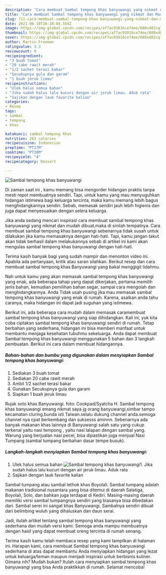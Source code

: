 ```yaml
---
description: "Cara membuat Sambal tempong khas banyuwangi yang nikmat dan Mudah Dibuat"
title: "Cara membuat Sambal tempong khas banyuwangi yang nikmat dan Mudah Dibuat"
slug: 711-cara-membuat-sambal-tempong-khas-banyuwangi-yang-nikmat-dan-mudah-dibuat
date: 2021-06-10T16:38:04.558Z
image: https://img-global.cpcdn.com/recipes/af7ac93016ce74ee/680x482cq70/sambal-tempong-khas-banyuwangi-foto-resep-utama.jpg
thumbnail: https://img-global.cpcdn.com/recipes/af7ac93016ce74ee/680x482cq70/sambal-tempong-khas-banyuwangi-foto-resep-utama.jpg
cover: https://img-global.cpcdn.com/recipes/af7ac93016ce74ee/680x482cq70/sambal-tempong-khas-banyuwangi-foto-resep-utama.jpg
author: Martin Freeman
ratingvalue: 3.3
reviewcount: 9
recipeingredient:
- "3 buah tomat"
- "20 cabe rawit merah"
- "1/2 sachet terasi bakar"
- "Secukupnya gula dan garam"
- "1 buah jeruk limau"
recipeinstructions:
- "Ulek halus semua bahan"
- "Jika sudah halus lalu kucuri dengan air jeruk limau. Aduk rata"
- "Sajikan dengan lauk favorite kalian"
categories:
- Resep
tags:
- sambal
- tempong
- khas

katakunci: sambal tempong khas 
nutrition: 263 calories
recipecuisine: Indonesian
preptime: "PT17M"
cooktime: "PT38M"
recipeyield: "4"
recipecategory: Dessert

---
```



![Sambal tempong khas banyuwangi](https://img-global.cpcdn.com/recipes/af7ac93016ce74ee/680x482cq70/sambal-tempong-khas-banyuwangi-foto-resep-utama.jpg)

Di zaman  saat ini , kamu memang bisa mengorder hidangan praktis tanpa mesti repot membuatnya sendiri. Tapi, untuk kamu yang mau menyuguhkan hidangan istimewa bagi keluarga tercinta, maka kamu memang lebih bagus menghidangkannya sendiri. Sebab, memasak sendiri jauh lebih higienis dan juga dapat menyesuaikan dengan selera keluarga.

Jika anda sedang mencari inspirasi cara membuat sambal tempong khas banyuwangi yang nikmat dan mudah dibuat,maka di sinilah tempatnya. Cara membuat sambal tempong khas banyuwangi  sebenarnya tidak susah untuk dilakukan jika kamu memasaknya dengan hati-hati. Tapi, kamu jangan takut akan tidak berhasil dalam melakukannya 
sebab di artikel ini kami akan mengulas sambal tempong khas banyuwangi dengan hati-hati.  

Terima kasih banyak bagi yang sudah mampir dan menonton video ini. Apabila ada pertanyaan, kritik atau saran silahkan. Berikut resep dan cara membuat sambal tempong khas Banyuwangi yang bakal menggigit lidahmu.

Nah untuk kamu yang akan memasak sambal tempong khas banyuwangi yang enak, ada beberapa tahap yang dapat dikerjakan, pertama memilih jenis bahan, kemudian pemilihan bahan segar, sampai cara mengolah dan menghidangkannya. Anda Tidak usah pusing jika mau memasak sambal tempong khas banyuwangi yang enak di rumah. Karena, asalkan anda  tahu caranya, maka hidangan ini dapat jadi suguhan yang istimewa.

Berikut ini, ada beberapa cara mudah dalam memasak caramembuat sambal tempong khas banyuwangi yang siap dihidangkan. Kali ini, yuk kita coba ciptakan sambal tempong khas banyuwangi sendiri di rumah. Tetap berbahan yang sederhana, hidangan ini bisa memberi manfaat untuk membantu menjaga kesehatan tubuhmu sekeluarga. Anda dapat membuat Sambal tempong khas banyuwangi menggunakan 5 bahan dan 3 langkah pembuatan. Berikut ini cara dalam membuat hidangannya.

<!--inarticleads1-->

##### Bahan-bahan dan bumbu yang digunakan dalam menyiapkan Sambal tempong khas banyuwangi:

1. Sediakan 3 buah tomat
1. Sediakan 20 cabe rawit merah
1. Ambil 1/2 sachet terasi bakar
1. Gunakan Secukupnya gula dan garam
1. Siapkan 1 buah jeruk limau


Rujak soto khas Banyuwangi. foto: Cookpad/Syatcha H. Sambal tempong khas banyuwangi emang nikmat saya jg orang banyuwangi,simbar tampo kecamatan cluring.bunda isti Taiwan.selalu dukung channel anda.semoga channel nya cpat berkembang dan suksesss aminnn. Sebenarnya ada banyak makanan khas lainnya di Banyuwangi salah satu yang cukup terkenal yaitu nasi tempong , yaitu nasi lalapan dengan sambal yang. Warung yang berjualan nasi pecel, bisa dipastikan juga menjual Nasi Tumpang (sambal tumpang berbahan dasar tempe busuk). 

<!--inarticleads2-->

##### Langkah-langkah menyiapkan Sambal tempong khas banyuwangi:

1. Ulek halus semua bahan
<img src="https://img-global.cpcdn.com/steps/179095917a096d73/160x128cq70/sambal-tempong-khas-banyuwangi-langkah-memasak-1-foto.jpg" alt="Sambal tempong khas banyuwangi">1. Jika sudah halus lalu kucuri dengan air jeruk limau. Aduk rata
1. Sajikan dengan lauk favorite kalian


Sambal tumpang atau sambal lethok khas Boyolali. Sambal tumpang adalah makanan tradisional nusantara yang bisa ditemui di daerah Salatiga, Boyolali, Solo, dan bahkan juga terdapat di Kediri. Masing-masing daerah memiliki versi sambal tumpangnya sendiri yang biasanya bisa dibedakan dari. Sambal serei ini sangat khas Banyuwangi. Sambalnya sendiri dibuat dari belimbing wuluh yang dihaluskan dan daun serai. 

Jadi, itulah artikel tentang  sambal tempong khas banyuwangi  yang sederhana dan mudah versi kami. Semoga anda mampu membuatnya dengan hasil yang dapat membuat oreng tercinta di rumah senang. 

Terima kasih kamu telah membaca resep yang kami tampilkan di halaman ini. Harapan kami, cara membuat  Sambal tempong khas banyuwangi sederhana di atas dapat membantu Anda menyiapkan hidangan yang lezat untuk keluarga/teman maupun menjadi inspirasi untuk berbisnis kuliner. Gimana nih? Mudah bukan? Itulah cara menyiapkan sambal tempong khas banyuwangi yang bisa Anda praktikkan di rumah. Selamat mencoba!

